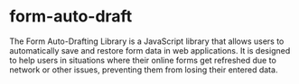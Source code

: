 # form-auto-draft
The Form Auto-Drafting Library is a JavaScript library that allows users to automatically save and restore form data in web applications. It is designed to help users in situations where their online forms get refreshed due to network or other issues, preventing them from losing their entered data.
